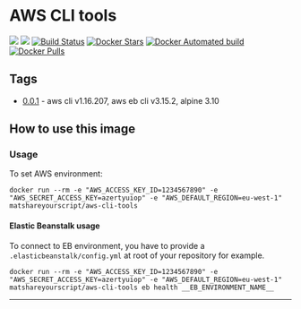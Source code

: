 # AWS CLI tools

[![](https://images.microbadger.com/badges/image/matshareyourscript/aws-cli-tools.svg)](https://microbadger.com/images/matshareyourscript/aws-cli-tools "Get your own image badge on microbadger.com")
[![](https://images.microbadger.com/badges/version/matshareyourscript/aws-cli-tools.svg)](https://microbadger.com/images/matshareyourscript/aws-cli-tools "Get your own version badge on microbadger.com")
[![Build Status](https://travis-ci.org/mat-shareyourscript/aws-cli-tools.svg?branch=master)](https://travis-ci.org/mat-shareyourscript/aws-cli-tools)
[![Docker Stars](https://img.shields.io/docker/stars/matshareyourscript/aws-cli-tools.svg?style=flat)](https://hub.docker.com/r/matshareyourscript/aws-cli-tools/)
[![Docker Automated build](https://img.shields.io/docker/automated/matshareyourscript/aws-cli-tools.svg?style=flat)]()
[![Docker Pulls](https://img.shields.io/docker/pulls/matshareyourscript/aws-cli-tools.svg)]()

## Tags

* [0.0.1](http://github.com/mat-shareyourscript/aws-cli-tools/releases/tag/0.0.1) - aws cli v1.16.207, aws eb cli v3.15.2, alpine 3.10

## How to use this image

### Usage

To set AWS environment:
```
docker run --rm -e "AWS_ACCESS_KEY_ID=1234567890" -e "AWS_SECRET_ACCESS_KEY=azertyuiop" -e "AWS_DEFAULT_REGION=eu-west-1" matshareyourscript/aws-cli-tools
```

#### Elastic Beanstalk usage

To connect to EB environment, you have to provide a `.elasticbeanstalk/config.yml` at root of your repository for example.

```
docker run --rm -e "AWS_ACCESS_KEY_ID=1234567890" -e "AWS_SECRET_ACCESS_KEY=azertyuiop" -e "AWS_DEFAULT_REGION=eu-west-1" matshareyourscript/aws-cli-tools eb health __EB_ENVIRONMENT_NAME__
```

-----------

